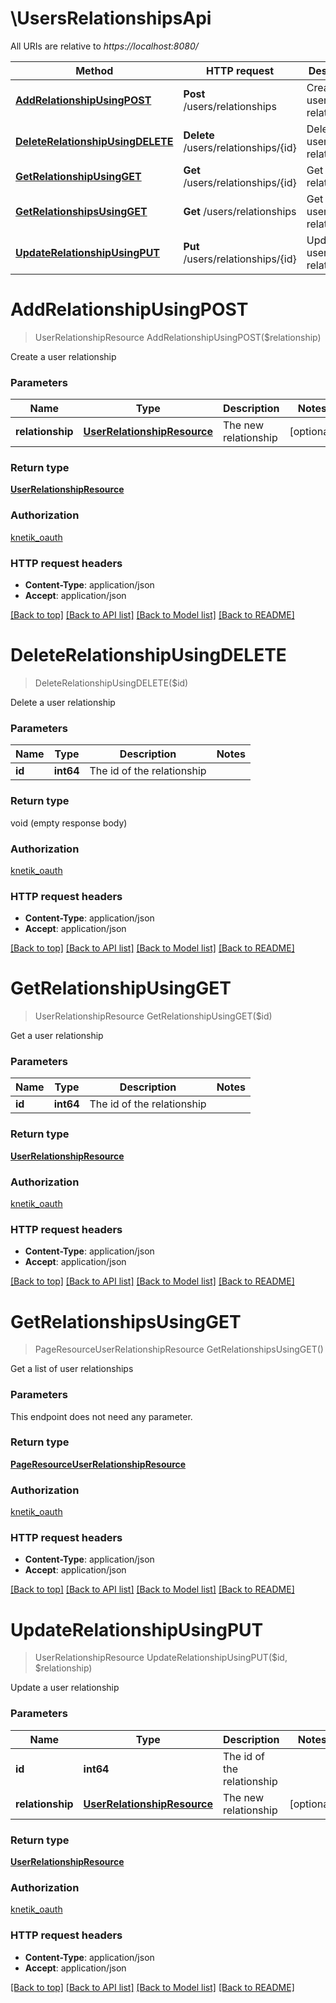 # \UsersRelationshipsApi

All URIs are relative to *https://localhost:8080/*

Method | HTTP request | Description
------------- | ------------- | -------------
[**AddRelationshipUsingPOST**](UsersRelationshipsApi.md#AddRelationshipUsingPOST) | **Post** /users/relationships | Create a user relationship
[**DeleteRelationshipUsingDELETE**](UsersRelationshipsApi.md#DeleteRelationshipUsingDELETE) | **Delete** /users/relationships/{id} | Delete a user relationship
[**GetRelationshipUsingGET**](UsersRelationshipsApi.md#GetRelationshipUsingGET) | **Get** /users/relationships/{id} | Get a user relationship
[**GetRelationshipsUsingGET**](UsersRelationshipsApi.md#GetRelationshipsUsingGET) | **Get** /users/relationships | Get a list of user relationships
[**UpdateRelationshipUsingPUT**](UsersRelationshipsApi.md#UpdateRelationshipUsingPUT) | **Put** /users/relationships/{id} | Update a user relationship


# **AddRelationshipUsingPOST**
> UserRelationshipResource AddRelationshipUsingPOST($relationship)

Create a user relationship


### Parameters

Name | Type | Description  | Notes
------------- | ------------- | ------------- | -------------
 **relationship** | [**UserRelationshipResource**](UserRelationshipResource.md)| The new relationship | [optional] 

### Return type

[**UserRelationshipResource**](UserRelationshipResource.md)

### Authorization

[knetik_oauth](../README.md#knetik_oauth)

### HTTP request headers

 - **Content-Type**: application/json
 - **Accept**: application/json

[[Back to top]](#) [[Back to API list]](../README.md#documentation-for-api-endpoints) [[Back to Model list]](../README.md#documentation-for-models) [[Back to README]](../README.md)

# **DeleteRelationshipUsingDELETE**
> DeleteRelationshipUsingDELETE($id)

Delete a user relationship


### Parameters

Name | Type | Description  | Notes
------------- | ------------- | ------------- | -------------
 **id** | **int64**| The id of the relationship | 

### Return type

void (empty response body)

### Authorization

[knetik_oauth](../README.md#knetik_oauth)

### HTTP request headers

 - **Content-Type**: application/json
 - **Accept**: application/json

[[Back to top]](#) [[Back to API list]](../README.md#documentation-for-api-endpoints) [[Back to Model list]](../README.md#documentation-for-models) [[Back to README]](../README.md)

# **GetRelationshipUsingGET**
> UserRelationshipResource GetRelationshipUsingGET($id)

Get a user relationship


### Parameters

Name | Type | Description  | Notes
------------- | ------------- | ------------- | -------------
 **id** | **int64**| The id of the relationship | 

### Return type

[**UserRelationshipResource**](UserRelationshipResource.md)

### Authorization

[knetik_oauth](../README.md#knetik_oauth)

### HTTP request headers

 - **Content-Type**: application/json
 - **Accept**: application/json

[[Back to top]](#) [[Back to API list]](../README.md#documentation-for-api-endpoints) [[Back to Model list]](../README.md#documentation-for-models) [[Back to README]](../README.md)

# **GetRelationshipsUsingGET**
> PageResourceUserRelationshipResource GetRelationshipsUsingGET()

Get a list of user relationships


### Parameters
This endpoint does not need any parameter.

### Return type

[**PageResourceUserRelationshipResource**](PageResource«UserRelationshipResource».md)

### Authorization

[knetik_oauth](../README.md#knetik_oauth)

### HTTP request headers

 - **Content-Type**: application/json
 - **Accept**: application/json

[[Back to top]](#) [[Back to API list]](../README.md#documentation-for-api-endpoints) [[Back to Model list]](../README.md#documentation-for-models) [[Back to README]](../README.md)

# **UpdateRelationshipUsingPUT**
> UserRelationshipResource UpdateRelationshipUsingPUT($id, $relationship)

Update a user relationship


### Parameters

Name | Type | Description  | Notes
------------- | ------------- | ------------- | -------------
 **id** | **int64**| The id of the relationship | 
 **relationship** | [**UserRelationshipResource**](UserRelationshipResource.md)| The new relationship | [optional] 

### Return type

[**UserRelationshipResource**](UserRelationshipResource.md)

### Authorization

[knetik_oauth](../README.md#knetik_oauth)

### HTTP request headers

 - **Content-Type**: application/json
 - **Accept**: application/json

[[Back to top]](#) [[Back to API list]](../README.md#documentation-for-api-endpoints) [[Back to Model list]](../README.md#documentation-for-models) [[Back to README]](../README.md)

